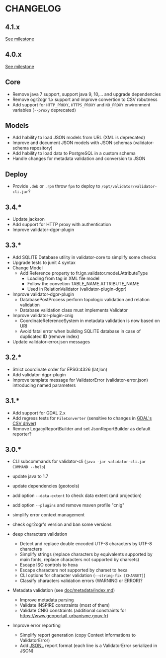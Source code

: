 # CHANGELOG

## 4.1.x

[See milestone](https://github.com/IGNF/validator/milestone/10?closed=1)

## 4.0.x

[See milestone](https://github.com/IGNF/validator/milestone/8?closed=1)

## Core

* Remove java 7 support, support java 9, 10,... and upgrade dependencies
* Remove ogr2ogr 1.x support and improve convertion to CSV robutness
* Add support for `HTTP_PROXY`, `HTTPS_PROXY` and `NO_PROXY` environment variables (`--proxy` deprecated)

## Models

* Add hability to load JSON models from URL (XML is deprecated)
* Improve and document JSON models with JSON schemas (validator-schema repository)
* Add hability to load data to PostgreSQL in a custom schema
* Handle changes for metadata validation and conversion to JSON

## Deploy

* Provide `.deb` or `.rpm` throw `fpm` to deploy to `/opt/validator/validator-cli.jar`?


## 3.4.*

* Update jackson
* Add support for HTTP proxy with authentication
* Improve validator-dgpr-plugin

## 3.3.*

* Add SQLITE Database utility in validator-core to simplify some checks
* Upgrade tests to junit 4 syntax
* Change Model
    * Add Reference property to fr.ign.validator.model.AttributeType
        * Loading from <reference> tag in XML file model
        * Follow the convetion TABLE_NAME.ATTRIBUTE_NAME
        * Used in RelationValidator (validator-plugin-dgpr)
* Improve validator-dgpr-plugin
    * DatabasePostProcess perform topologic validation and relation validation
    * Database validation class must implements Validator<Database>
* Improve validator-plugin-cnig
	* CoordinateReferenceSystem in metadata validation is now based on URI
	* Avoid fatal error when building SQLITE database in case of duplicated ID (remove index)
* Update validator-error.json messages

## 3.2.*

* Strict coordinate order for EPSG:4326 (lat,lon)
* Add validator-dgpr-plugin
* Improve template message for ValidatorError (validator-error.json) introducing named parameters

## 3.1.*

* Add support for GDAL 2.x
* Add regress tests for `FileConverter` (sensitive to changes in [GDAL's CSV driver](https://www.gdal.org/drv_csv.html)) 
* Remove LegacyReportBuilder and set JsonReportBuilder as default reporter?

## 3.0.*

* CLI subcommands for validator-cli (```java -jar validator-cli.jar COMMAND --help```)
* update java to 1.7
* update dependencies (geotools)
* add option ```--data-extent``` to check data extent (and projection)
* add option ```--plugins``` and remove maven profile "cnig"
* simplify error context management
* check ogr2ogr's version and ban some versions
* deep characters validation

	* Detect and replace double encoded UTF-8 characters by UTF-8 characters
	* Simplify strings (replace characters by equivalents supported by main fonts, replace characters not supported by charsets)
	* Escape ISO controls to hexa
	* Escape characters not supported by charset to hexa
	* CLI options for character validation (```--string-fix [CHARSET]```)
	* Classify characters validation errors (WARNING or ERROR)?


* Metadata validation (see [doc/metadata/index.md](doc/metadata/index.md))

    * Improve metadata parsing 
    * Validate INSPIRE constraints (most of them)
    * Validate CNIG constraints (additional constraints for https://www.geoportail-urbanisme.gouv.fr)

* Improve error reporting

    * Simplify report generation (copy Context informations to ValidatorError)
    * Add [JSONL](http://jsonlines.org/) report format (each line is a ValidatorError serialized in JSON)

